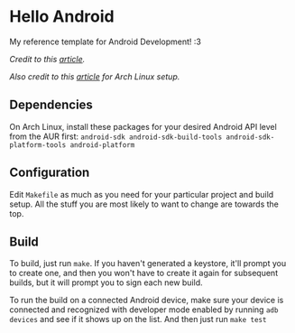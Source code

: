 # Hello Android

My reference template for Android Development! :3

_Credit to this [article](https://medium.com/@authmane512/how-to-build-an-apk-from-command-line-without-ide-7260e1e22676)._

_Also credit to this [article](https://noirscape.github.io/guides/2018/06/14/android-sdk-arch-linux.html) for Arch Linux setup._

## Dependencies

On Arch Linux, install these packages for your desired Android API level from the AUR first:
```android-sdk android-sdk-build-tools android-sdk-platform-tools android-platform```

## Configuration

Edit `Makefile` as much as you need for your particular project and build setup. All the stuff you are most likely to want to change are towards the top.

## Build

To build, just run `make`. If you haven't generated a keystore, it'll prompt you to create one, and then you won't have to create it again for subsequent builds, but it will prompt you to sign each new build.

To run the build on a connected Android device, make sure your device is connected and recognized with developer mode enabled by running ```adb devices``` and see if it shows up on the list. And then just run `make test`
